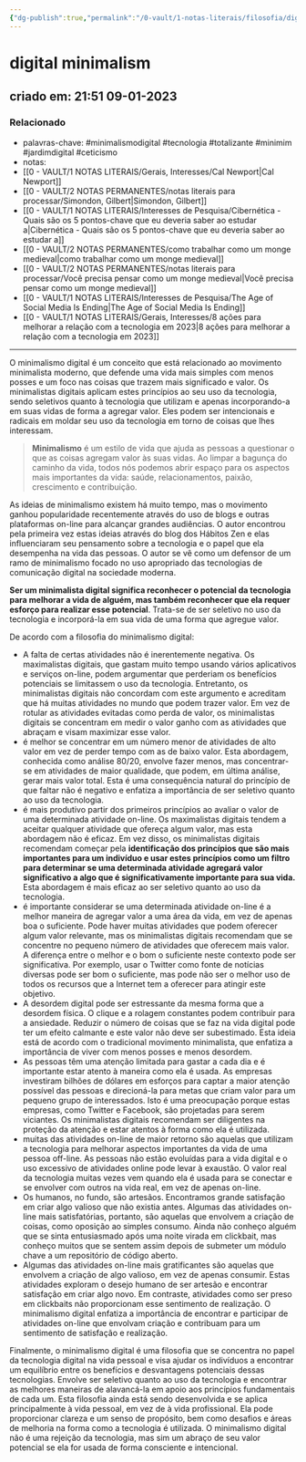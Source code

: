 ```yaml
---
{"dg-publish":true,"permalink":"/0-vault/1-notas-literais/filosofia/digital-minimalism/","tags":["permanente","minimalismodigital","tecnologia","totalizante","minimim","jardimdigital"],"dgHomeLink":true,"dgShowLocalGraph":true,"dgShowFileTree":true,"dgEnableSearch":true,"noteIcon":""}
---
```


# digital minimalism
## criado em: 21:51 09-01-2023

### Relacionado
- palavras-chave: #minimalismodigital #tecnologia #totalizante #minimim #jardimdigital #ceticismo 
- notas: 
- [[0 - VAULT/1 NOTAS LITERAIS/Gerais, Interesses/Cal Newport\|Cal Newport]]
- [[0 - VAULT/2 NOTAS PERMANENTES/notas literais para processar/Simondon, Gilbert\|Simondon, Gilbert]]
- [[0 - VAULT/1 NOTAS LITERAIS/Interesses de Pesquisa/Cibernética -  Quais são os 5 pontos-chave que eu deveria saber ao estudar a\|Cibernética -  Quais são os 5 pontos-chave que eu deveria saber ao estudar a]]
- [[0 - VAULT/2 NOTAS PERMANENTES/como trabalhar como um monge medieval\|como trabalhar como um monge medieval]]
- [[0 - VAULT/2 NOTAS PERMANENTES/notas literais para processar/Você precisa pensar como um monge medieval\|Você precisa pensar como um monge medieval]]
- [[0 - VAULT/1 NOTAS LITERAIS/Interesses de Pesquisa/The Age of Social Media Is Ending\|The Age of Social Media Is Ending]]
- [[0 - VAULT/1 NOTAS LITERAIS/Gerais, Interesses/8 ações para melhorar a relação com a tecnologia em 2023\|8 ações para melhorar a relação com a tecnologia em 2023]]
---

O minimalismo digital é um conceito que está relacionado ao movimento minimalista moderno, que defende uma vida mais simples com menos posses e um foco nas coisas que trazem mais significado e valor. Os minimalistas digitais aplicam estes princípios ao seu uso da tecnologia, sendo seletivos quanto à tecnologia que utilizam e apenas incorporando-a em suas vidas de forma a agregar valor. Eles podem ser intencionais e radicais em moldar seu uso da tecnologia em torno de coisas que lhes interessam.

>**Minimalismo** é um estilo de vida que ajuda as pessoas a questionar o que as coisas agregam valor às suas vidas. Ao limpar a bagunça do caminho da vida, todos nós podemos abrir espaço para os aspectos mais importantes da vida: saúde, relacionamentos, paixão, crescimento e contribuição.

As ideias de minimalismo existem há muito tempo, mas o movimento ganhou popularidade recentemente através do uso de blogs e outras plataformas on-line para alcançar grandes audiências. O autor encontrou pela primeira vez estas ideias através do blog dos Hábitos Zen e elas influenciaram seu pensamento sobre a tecnologia e o papel que ela desempenha na vida das pessoas. O autor se vê como um defensor de um ramo de minimalismo focado no uso apropriado das tecnologias de comunicação digital na sociedade moderna.

**Ser um minimalista digital significa reconhecer o potencial da tecnologia para melhorar a vida de alguém, mas também reconhecer que ela requer esforço para realizar esse potencial**. Trata-se de ser seletivo no uso da tecnologia e incorporá-la em sua vida de uma forma que agregue valor.

De acordo com a filosofia do minimalismo digital:

-  A falta de certas atividades não é inerentemente negativa. Os maximalistas digitais, que gastam muito tempo usando vários aplicativos e serviços on-line, podem argumentar que perderiam os benefícios potenciais se limitassem o uso da tecnologia. Entretanto, os minimalistas digitais não concordam com este argumento e acreditam que há muitas atividades no mundo que podem trazer valor. Em vez de rotular as atividades evitadas como perda de valor, os minimalistas digitais se concentram em medir o valor ganho com as atividades que abraçam e visam maximizar esse valor.
- é melhor se concentrar em um número menor de atividades de alto valor em vez de perder tempo com as de baixo valor. Esta abordagem, conhecida como análise 80/20, envolve fazer menos, mas concentrar-se em atividades de maior qualidade, que podem, em última análise, gerar mais valor total. Esta é uma consequência natural do princípio de que faltar não é negativo e enfatiza a importância de ser seletivo quanto ao uso da tecnologia.
- é mais produtivo partir dos primeiros princípios ao avaliar o valor de uma determinada atividade on-line. Os maximalistas digitais tendem a aceitar qualquer atividade que ofereça algum valor, mas esta abordagem não é eficaz. Em vez disso, os minimalistas digitais recomendam começar pela **identificação dos princípios que são mais importantes para um indivíduo e usar estes princípios como um filtro para determinar se uma determinada atividade agregará valor significativo a algo que é significativamente importante para sua vida.** Esta abordagem é mais eficaz ao ser seletivo quanto ao uso da tecnologia.
- é importante considerar se uma determinada atividade on-line é a melhor maneira de agregar valor a uma área da vida, em vez de apenas boa o suficiente. Pode haver muitas atividades que podem oferecer algum valor relevante, mas os minimalistas digitais recomendam que se concentre no pequeno número de atividades que oferecem mais valor. A diferença entre o melhor e o bom o suficiente neste contexto pode ser significativa. Por exemplo, usar o Twitter como fonte de notícias diversas pode ser bom o suficiente, mas pode não ser o melhor uso de todos os recursos que a Internet tem a oferecer para atingir este objetivo.
- A desordem digital pode ser estressante da mesma forma que a desordem física. O clique e a rolagem constantes podem contribuir para a ansiedade. Reduzir o número de coisas que se faz na vida digital pode ter um efeito calmante e este valor não deve ser subestimado. Esta ideia está de acordo com o tradicional movimento minimalista, que enfatiza a importância de viver com menos posses e menos desordem.
- As pessoas têm uma atenção limitada para gastar a cada dia e é importante estar atento à maneira como ela é usada. As empresas investiram bilhões de dólares em esforços para captar a maior atenção possível das pessoas e direcioná-la para metas que criam valor para um pequeno grupo de interessados. Isto é uma preocupação porque estas empresas, como Twitter e Facebook, são projetadas para serem viciantes. Os minimalistas digitais recomendam ser diligentes na proteção da atenção e estar atentos à forma como ela é utilizada.
- muitas das atividades on-line de maior retorno são aquelas que utilizam a tecnologia para melhorar aspectos importantes da vida de uma pessoa off-line. As pessoas não estão evoluídas para a vida digital e o uso excessivo de atividades online pode levar à exaustão. O valor real da tecnologia muitas vezes vem quando ela é usada para se conectar e se envolver com outros na vida real, em vez de apenas on-line.
- Os humanos, no fundo, são artesãos. Encontramos grande satisfação em criar algo valioso que não existia antes. Algumas das atividades on-line mais satisfatórias, portanto, são aquelas que envolvem a criação de coisas, como oposição ao simples consumo. Ainda não conheço alguém que se sinta entusiasmado após uma noite virada em clickbait, mas conheço muitos que se sentem assim depois de submeter um módulo chave a um repositório de código aberto.
- Algumas das atividades on-line mais gratificantes são aquelas que envolvem a criação de algo valioso, em vez de apenas consumir. Estas atividades exploram o desejo humano de ser artesão e encontrar satisfação em criar algo novo. Em contraste, atividades como ser preso em clickbaits não proporcionam esse sentimento de realização. O minimalismo digital enfatiza a importância de encontrar e participar de atividades on-line que envolvam criação e contribuam para um sentimento de satisfação e realização.

Finalmente, o minimalismo digital é uma filosofia que se concentra no papel da tecnologia digital na vida pessoal e visa ajudar os indivíduos a encontrar um equilíbrio entre os benefícios e desvantagens potenciais dessas tecnologias. Envolve ser seletivo quanto ao uso da tecnologia e encontrar as melhores maneiras de alavancá-la em apoio aos princípios fundamentais de cada um. Esta filosofia ainda está sendo desenvolvida e se aplica principalmente à vida pessoal, em vez de à vida profissional. Ela pode proporcionar clareza e um senso de propósito, bem como desafios e áreas de melhoria na forma como a tecnologia é utilizada. O minimalismo digital não é uma rejeição da tecnologia, mas sim um abraço de seu valor potencial se ela for usada de forma consciente e intencional. 